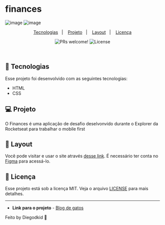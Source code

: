 # finances

![image](https://github.com/Diegodkid/finance/assets/90665510/3a93a698-cc87-4099-8e6c-81ec32f5844f)
![image](https://github.com/Diegodkid/finance/assets/90665510/f294fb14-6a13-4d35-8933-06dd4a4e1ce2) 

<p align="center">
  <a href="#-tecnologias">Tecnologias</a>&nbsp;&nbsp;&nbsp;|&nbsp;&nbsp;&nbsp;
  <a href="#-projeto">Projeto</a>&nbsp;&nbsp;&nbsp;|&nbsp;&nbsp;&nbsp;
  <a href="#-layout">Layout</a>&nbsp;&nbsp;&nbsp;|&nbsp;&nbsp;&nbsp;
  <a href="#memo-licença">Licença</a>
</p>

<p align="center">
 <img src="https://img.shields.io/static/v1?label=PRs&message=welcome&color=49AA26&labelColor=000000" alt="PRs welcome!" />

  <img alt="License" src="https://img.shields.io/static/v1?label=license&message=MIT&color=49AA26&labelColor=000000">
</p>

<br>

## 🚀 Tecnologias

Esse projeto foi desenvolvido com as seguintes tecnologias:

- HTML
- CSS

## 💻 Projeto

O Finances é uma aplicação de desafio deselvonvido durante o Explorer da Rocketseat para trabalhar o mobile first

## 🔖 Layout

Você pode visitar e usar o site através [desse link](https://www.figma.com/file/ktcKxABXxOM01CdTbDeoci/Blog-de-Gatos-•-Desafio-Explorer-(Community)?type=design&node-id=136-3&mode=design&t=Cj0J03G922qXevFP-0). É necessário ter conta no [Figma](https://figma.com) para acessá-lo.


## :memo: Licença

Esse projeto está sob a licença MIT. Veja o arquivo [LICENSE](LICENSE.md) para mais detalhes.

---
* **Link para o projeto** - [Blog de gatos](https://finance.netlify.app/)

Feito by Diegodkid :wave: 
